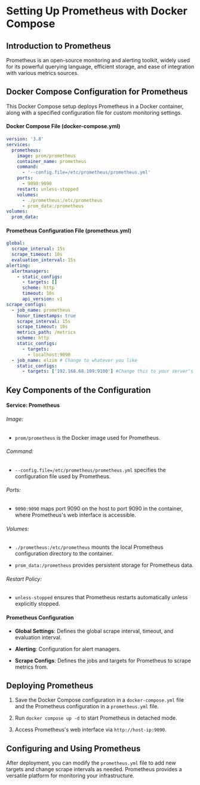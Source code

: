 # Setting Up Prometheus with Docker Compose

## Introduction to Prometheus

Prometheus is an open-source monitoring and alerting toolkit, widely used for its powerful querying language, efficient storage, and ease of integration with various metrics sources.

## Docker Compose Configuration for Prometheus

This Docker Compose setup deploys Prometheus in a Docker container, along with a specified configuration file for custom monitoring settings.

#### Docker Compose File (docker-compose.yml)

```yaml
version: '3.8'
services:
  prometheus:
    image: prom/prometheus
    container_name: prometheus
    command:
      - '--config.file=/etc/prometheus/prometheus.yml'
    ports:
      - 9090:9090
    restart: unless-stopped
    volumes:
      - ./prometheus:/etc/prometheus
      - prom_data:/prometheus
volumes:
  prom_data:
```

#### Prometheus Configuration File (prometheus.yml)

```yaml
global:
  scrape_interval: 15s
  scrape_timeout: 10s
  evaluation_interval: 15s
alerting:
  alertmanagers:
    - static_configs:
      - targets: []
      scheme: http
      timeout: 10s
      api_version: v1
scrape_configs:
  - job_name: prometheus
    honor_timestamps: true
    scrape_interval: 15s
    scrape_timeout: 10s
    metrics_path: /metrics
    scheme: http
    static_configs:
      - targets:
        - localhost:9090
  - job_name: elzim # Change to whatever you like
    static_configs:
      - targets: ['192.168.68.109:9100'] #Change this to your server's IP
```

## Key Components of the Configuration

#### Service: Prometheus

###### Image: 

* <code>prom/prometheus</code> is the Docker image used for Prometheus.

###### Command: 

* <code>--config.file=/etc/prometheus/prometheus.yml</code> specifies the configuration file used by Prometheus.

###### Ports:

* <code>9090:9090</code> maps port 9090 on the host to port 9090 in the container, where Prometheus's web interface is accessible.

###### Volumes:

* <code>./prometheus:/etc/prometheus</code> mounts the local Prometheus configuration directory to the container.

* <code>prom_data:/prometheus</code> provides persistent storage for Prometheus data.

###### Restart Policy: 

* <code>unless-stopped</code> ensures that Prometheus restarts automatically unless explicitly stopped.

#### Prometheus Configuration

* **Global Settings**: Defines the global scrape interval, timeout, and evaluation interval.

* **Alerting**: Configuration for alert managers.

* **Scrape Configs**: Defines the jobs and targets for Prometheus to scrape metrics from.

## Deploying Prometheus

1. Save the Docker Compose configuration in a <code>docker-compose.yml</code> file and the Prometheus configuration in a <code>prometheus.yml</code> file.

2. Run <code>docker compose up -d</code> to start Prometheus in detached mode.

3. Access Prometheus's web interface via <code>http://host-ip:9090</code>.

## Configuring and Using Prometheus

After deployment, you can modify the <code>prometheus.yml</code> file to add new targets and change scrape intervals as needed. Prometheus provides a versatile platform for monitoring your infrastructure.